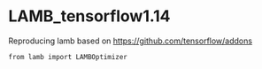 # LAMB_tensorflow1.14
Reproducing lamb based on https://github.com/tensorflow/addons

```
from lamb import LAMBOptimizer
```
